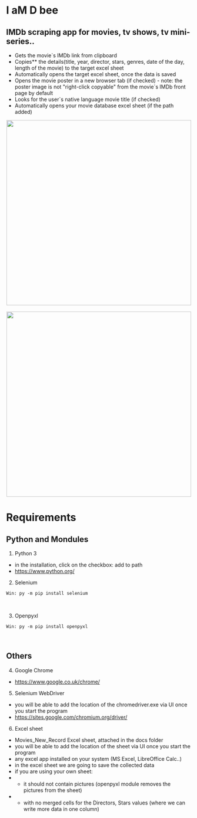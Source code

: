 # I aM D bee
## IMDb scraping app for movies, tv shows, tv mini-series..
- Gets the movie`s IMDb link from clipboard
- Copies** the details(title, year, director, stars, genres, date of the day, length of the movie) to the target excel sheet
- Automatically opens the target excel sheet, once the data is saved
$~$
- Opens the movie poster in a new browser tab (if checked) - note: the poster image is not "right-click copyable" from the movie`s IMDb front page by default
- Looks for the user`s native language movie title (if checked)
- Automatically opens your movie database excel sheet (if the path added)
$~$

<div align="center">
    <img src="https://raw.githubusercontent.com/K4KarolE/31_I_aM_D_bee/main/docs/promo/default.png" width="502px"</img> 
</div>

<br>

<div align="center">
    <img src="https://raw.githubusercontent.com/K4KarolE/31_I_aM_D_bee/main/docs/promo/darth.png" width="502px"</img> 
</div>

# Requirements
## Python and Mondules
1. Python 3
- in the installation, click on the checkbox: add to path
- https://www.python.org/
$~$

2. Selenium
```
Win: py -m pip install selenium
```
$~$

3. Openpyxl
```
Win: py -m pip install openpyxl
```
$~$

## Others

4. Google Chrome
- https://www.google.co.uk/chrome/

5. Selenium WebDriver
- you will be able to add the location of the chromedriver.exe via UI once you start the program
- https://sites.google.com/chromium.org/driver/

6. Excel sheet
- Movies_New_Record Excel sheet, attached in the docs folder
- you will be able to add the location of the sheet via UI once you start the program
- any excel app installed on your system (MS Excel, LibreOffice Calc..)
- in the excel sheet we are going to save the collected data
- if you are using your own sheet:
- + it should not contain pictures (openpyxl module removes the pictures from the sheet)
- + with no merged cells for the Directors, Stars values (where we can write more data in one column)
